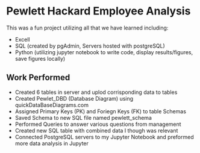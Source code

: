 # Pewlett Hackard Employee Analysis
This was a fun project utilizing all that we have learned including:
* Excell
* SQL (created by pgAdmin, Servers hosted with postgreSQL)
* Python (utilizing jupyter notebook to write code, display results/figures, save figures locally)
## Work Performed
* Created 6 tables in server and uplod corrisponding data to tables
* Created Pewlet_DBD (Database Diagram) using quickDataBaseDiagrams.com
* Assigned Primary Keys (PK) and Foriegn Keys (FK) to table Schemas
* Saved Schema to new SQL file named pewlett_schema
* Performed Queries to answer various questions from management
* Created new SQL table with combined data I though was relevant
* Connected PostgreSQL servers to my Jupyter Notebook and preformed more data analysis in Jupyter